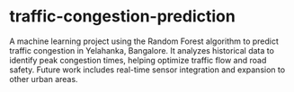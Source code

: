 # traffic-congestion-prediction
 A machine learning project using the Random Forest algorithm to predict traffic congestion in Yelahanka, Bangalore. It analyzes historical data to identify peak congestion times, helping optimize traffic flow and road safety. Future work includes real-time sensor integration and expansion to other urban areas.
